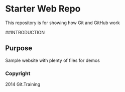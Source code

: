 # Starter Web Repo

This repository is for showing how Git and GitHub work


##INTRODUCTION

## Purpose

Sample website with plenty of files for demos

### Copyright

2014 Git.Training